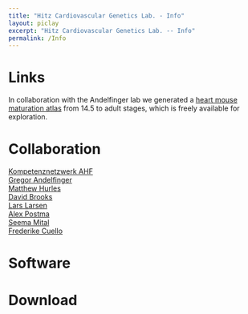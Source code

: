 ```yaml
---
title: "Hitz Cardiovascular Genetics Lab. - Info"
layout: piclay
excerpt: "Hitz Cardiovascular Genetics Lab. -- Info"
permalink: /Info
---
```


# Links

In collaboration with the Andelfinger lab we generated a <a href="http://andelfingerlab.heart_maturation.genap.ca/"> heart mouse maturation atlas</a> from 14.5 to adult stages, which is freely available for exploration.


# Collaboration
<a href="https://www.kompetenznetz-ahf.de/">Kompetenznetzwerk AHF</a> <br />
<a href="https://www.andelfingerlab.com/">Gregor Andelfinger</a> <br />
<a href="https://www.sanger.ac.uk/people/directory/hurles-matthew">Matthew Hurles</a> <br />
<a href="https://www.nottingham.ac.uk/life-sciences/people/david.brook">David Brooks</a> <br />
<a href="https://icmm.ku.dk/english/research-groups/la-larsen-group/">Lars Larsen </a> <br />
<a href="https://www.medischebiologie.nl/postma-group/">Alex Postma</a> <br />
<a href="https://lab.research.sickkids.ca/mital/">Seema Mital </a> <br />
<a href="https://www.uke.de/english/physicians-and-scientists/wissenschaftlerprofilseite_friederike_cuello.html">Frederike Cuello</a> <br />

# Software


# Download
